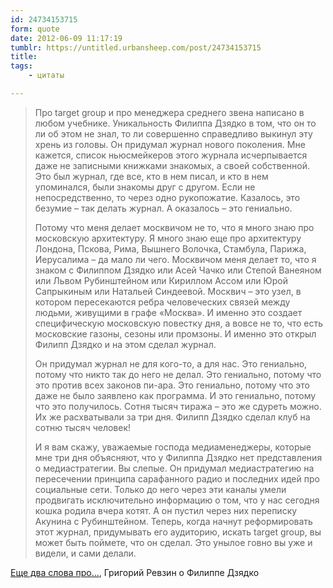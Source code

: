 ```yaml
---
id: 24734153715
form: quote
date: 2012-06-09 11:17:19
tumblr: https://untitled.urbansheep.com/post/24734153715
title: 
tags:
    - цитаты

---
```


<blockquote>
<p>Про target group и про менеджера среднего звена написано в любом учебнике. Уникальность Филиппа Дзядко в том, что он то ли об этом не знал, то ли совершенно справедливо выкинул эту хрень из головы. Он придумал журнал нового поколения. Мне кажется, список ньюсмейкеров этого журнала исчерпывается даже не записными книжками знакомых, а своей собственной. Это был журнал, где все, кто в нем писал, и кто в нем упоминался, были знакомы друг с другом. Если не непосредственно, то через одно рукопожатие. Казалось, это безумие – так делать журнал. А оказалось – это гениально.</p>

<p>Потому что меня делает москвичом не то, что я много знаю про московскую архитектуру. Я много знаю еще про архитектуру Лондона, Пскова, Рима, Вышнего Волочка, Стамбула, Парижа, Иерусалима – да мало ли чего. Москвичом меня делает то, что я знаком с Филиппом Дзядко или Асей Чачко или Степой Ванеяном или Львом Рубинштейном или Кириллом Ассом или Юрой Сапрыкиным или Натальей Синдеевой. Москвич – это узел, в котором пересекаются ребра человеческих связей между людьми, живущими в графе «Москва». И именно это создает специфическую московскую повестку дня, а вовсе не то, что есть московские газоны, сезоны или промзоны. И именно это открыл Филипп Дзядко и на этом сделал журнал.</p>

<p>Он придумал журнал не для кого-то, а для нас. Это гениально, потому что никто так до него не делал. Это гениально, потому что это против всех законов пи-ара. Это гениально, потому что это даже не было заявлено как программа. И это гениально, потому что это получилось. Сотня тысяч тиража – это же сдуреть можно. Их же расхватывали за три дня. Филипп Дзядко сделал клуб на сотню тысяч человек!</p>

<p>И я вам скажу, уважаемые господа медиаменеджеры, которые мне три дня объясняют, что у Филиппа Дзядко нет представления о медиастратегии. Вы слепые. Он придумал медиастратегию на пересечении принципа сарафанного радио и последних идей про социальные сети. Только до него через эти каналы умели продвигать исключительно информацию о том, что у нас сегодня кошка родила вчера котят. А он пустил через них переписку Акунина с Рубинштейном. Теперь, когда начнут реформировать этот журнал, придумывать его аудиторию, искать target group, вы может быть поймете, что он сделал. Это унылое говно вы уже и видели, и сами делали.</p>
</blockquote>

<a href="https://www.facebook.com/permalink.php?story_fbid=421898451184338&amp;id=100000925591192">Еще два слова про&hellip;</a>, Григорий Ревзин о Филиппе Дзядко
